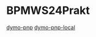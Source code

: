 # BPMWS24Prakt

[dymo-pnp](https://github.com/your-username/dymo-pnp)
[dymo-pnp-local](https://github.com/your-username/dymo-pnp-local)
